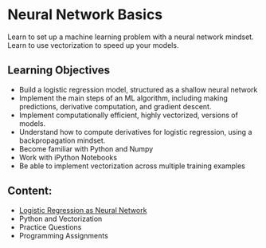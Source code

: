 # Neural Network Basics

Learn to set up a machine learning problem with a neural network mindset. Learn to use vectorization to speed up your models.

## Learning Objectives

- Build a logistic regression model, structured as a shallow neural network
- Implement the main steps of an ML algorithm, including making predictions, derivative computation, and gradient descent.
- Implement computationally efficient, highly vectorized, versions of models.
- Understand how to compute derivatives for logistic regression, using a backpropagation mindset.
- Become familiar with Python and Numpy
- Work with iPython Notebooks
- Be able to implement vectorization across multiple training examples

## Content:

- [Logistic Regression as Neural Network](https://nbviewer.jupyter.org/github/rogergranada/MOOCs/blob/master/Coursera/Deeplearning.ai/Neural%20Networks%20and%20Deep%20Learning/Week%202/Logistic%20Regression%20and%20Derivatives.ipynb)
- Python and Vectorization
- Practice Questions
- Programming Assignments


